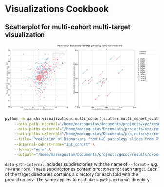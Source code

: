 # Visualizations Cookbook

## Scatterplot for multi-cohort multi-target visualization

![Example for a multi-target experiment with two external cohorts](../assets/multicohort-multitarget-plot.png)

```sh
python -m wanshi.visualizations.multi_cohort_scatter.multi_cohort_scatter \
    --data-path-internal="/home/marcogustav/Documents/projects/xyz/results/crossval" \
    --data-paths-external="/home/marcogustav/Documents/projects/xyz/results/deploy/ext_cohort_1" \
    --data-paths-external="/home/marcogustav/Documents/projects/xyz/results/deploy/ext_cohort_2" \
    --title="Prediction of Biomarkers from H&E pathology slides from XYZ" \
    --internal-cohort-name="int_cohort" \
    --format="norm" \
    --outpath="/home/marcogustav/Documents/projects/gecco/results/crossval/figures/" 
```

`data-path-internal` includes subdirectories with the name of `--format` - e.g. `raw` and `norm`. These subdirectories contain directories for each target. Each of the target directories contains a directory for each fold with the prediction.csv.
The same applies to each `data-paths-external` directory.
